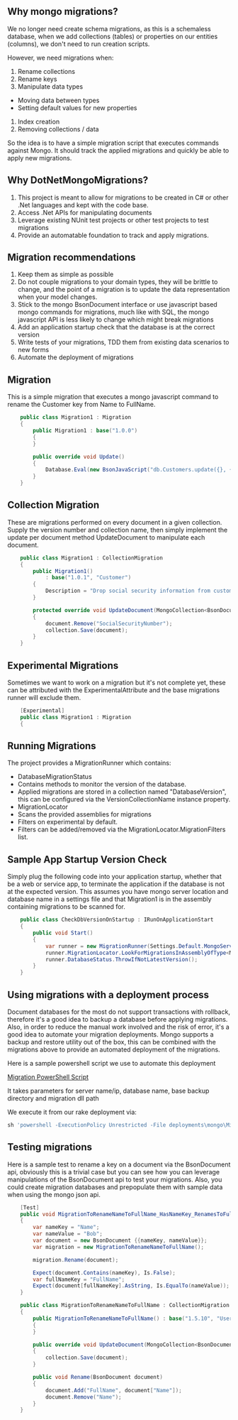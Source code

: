 Why mongo migrations?
--
We no longer need create schema migrations, as this is a schemaless database, when we add collections (tables) or properties on our entities (columns), we don't need to run creation scripts.

However, we need migrations when:

1. Rename collections
1. Rename keys
1. Manipulate data types
 * Moving data between types
 * Setting default values for new properties
1. Index creation
1. Removing collections / data

So the idea is to have a simple migration script that executes commands against Mongo.  It should track the applied migrations and quickly be able to apply new migrations.

Why DotNetMongoMigrations?
--

1. This project is meant to allow for migrations to be created in C# or other .Net languages and kept with the code base.  
1. Access .Net APIs for manipulating documents
1. Leverage existing NUnit test projects or other test projects to test migrations
1. Provide an automatable foundation to track and apply migrations.

Migration recommendations
--

1. Keep them as simple as possible
1. Do not couple migrations to your domain types, they will be brittle to change, and the point of a migration is to update the data representation when your model changes.
1. Stick to the mongo BsonDocument interface or use javascript based mongo commands for migrations, much like with SQL, the mongo javascript API is less likely to change which might break migrations
1. Add an application startup check that the database is at the correct version
1. Write tests of your migrations, TDD them from existing data scenarios to new forms
1. Automate the deployment of migrations

Migration 
--

This is a simple migration that executes a mongo javascript command to rename the Customer key from Name to FullName.

```csharp
	public class Migration1 : Migration
	{
		public Migration1 : base("1.0.0")
		{
		}

		public override void Update()
		{
			Database.Eval(new BsonJavaScript("db.Customers.update({}, { $rename : { 'Name' : 'FullName' } });"));
		}
	}
```

Collection Migration
--

These are migrations performed on every document in a given collection.  Supply the version number and collection name, then simply implement the update per document method UpdateDocument to manipulate each document.

```csharp
	public class Migration1 : CollectionMigration
	{
		public Migration1()
			: base("1.0.1", "Customer")
		{
			Description = "Drop social security information from customers";
		}

		protected override void UpdateDocument(MongoCollection<BsonDocument> collection, BsonDocument document)
		{
			document.Remove("SocialSecurityNumber");
			collection.Save(document);
		}
	}
```

Experimental Migrations
-- 

Sometimes we want to work on a migration but it's not complete yet, these can be attributed with the ExperimentalAttribute and the base migrations runner will exclude them.

```csharp
	[Experimental]
	public class Migration1 : Migration
	{
```

Running Migrations
--

The project provides a MigrationRunner which contains:

* DatabaseMigrationStatus
 * Contains methods to monitor the version of the database.
 * Applied migrations are stored in a collection named "DatabaseVersion", this can be configured via the VersionCollectionName instance property.  
* MigrationLocator
 * Scans the provided assemblies for migrations
 * Filters on experimental by default.  
 * Filters can be added/removed via the MigrationLocator.MigrationFilters list.

Sample App Startup Version Check
--

Simply plug the following code into your application startup, whether that be a web or service app, to terminate the application if the database is not at the expected version.  This assumes you have mongo server location and database name in a settings file and that Migration1 is in the assembly containing migrations to be scanned for.

```csharp
	public class CheckDbVersionOnStartup : IRunOnApplicationStart
	{
		public void Start()
		{
			var runner = new MigrationRunner(Settings.Default.MongoServerLocation, Settings.Default.MongoDatabaseName);
			runner.MigrationLocator.LookForMigrationsInAssemblyOfType<Migration1>();
			runner.DatabaseStatus.ThrowIfNotLatestVersion();
		}
	}
```

Using migrations with a deployment process
--

Document databases for the most do not support transactions with rollback, therefore it's a good idea to backup a database before applying migrations.  Also, in order to reduce the manual work involved and the risk of error, it's a good idea to automate your migration deployments.  Mongo supports a backup and restore utility out of the box, this can be combined with the migrations above to provide an automated deployment of the migrations.

Here is a sample powershell script we use to automate this deployment

[Migration PowerShell Script](https://github.com/g0t4/DotNetMongoMigrations/blob/master/MigrateMongo.ps1)

It takes parameters for server name/ip, database name, base backup directory and migration dll path

We execute it from our rake deployment via:

```ruby
sh 'powershell -ExecutionPolicy Unrestricted -File deployments\mongo\MigrateMongo.ps1 ' + host + ' databaseName deployments\mongo\backup build\Migrations.dll '
```

Testing migrations
--

Here is a sample test to rename a key on a document via the BsonDocument api, obviously this is a trivial case but you can see how you can leverage manipulations of the BsonDocument api to test your migrations.  Also, you could create migration databases and prepopulate them with sample data when using the mongo json api.

```csharp
	[Test]
	public void MigrationToRenameNameToFullName_HasNameKey_RenamesToFullName()
	{
		var nameKey = "Name";
		var nameValue = "Bob";
		var document = new BsonDocument {{nameKey, nameValue}};
		var migration = new MigrationToRenameNameToFullName();

		migration.Rename(document);

		Expect(document.Contains(nameKey), Is.False);
		var fullNameKey = "FullName";
		Expect(document[fullNameKey].AsString, Is.EqualTo(nameValue));
	}

	public class MigrationToRenameNameToFullName : CollectionMigration
	{
		public MigrationToRenameNameToFullName() : base("1.5.10", "Users")
		{
		}

		public override void UpdateDocument(MongoCollection<BsonDocument> collection, BsonDocument document)
		{
			collection.Save(document);
		}

		public void Rename(BsonDocument document)
		{
			document.Add("FullName", document["Name"]);
			document.Remove("Name");
		}
	}
```
